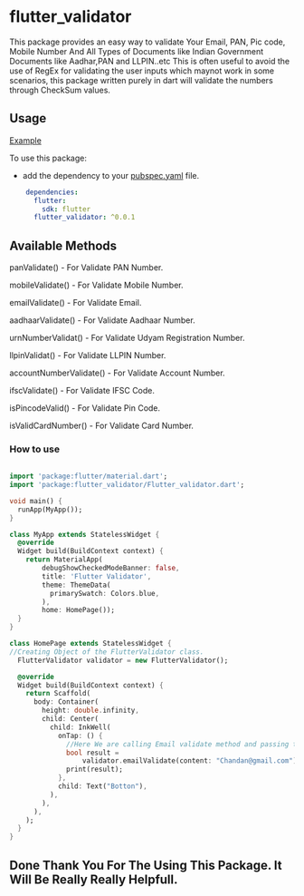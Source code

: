 # flutter_validator

This package provides an easy way to validate Your Email, PAN, Pic code, Mobile Number And All Types of Documents like Indian Government Documents like Aadhar,PAN and LLPIN..etc This is often useful to avoid the use of RegEx for validating the user inputs which maynot work in some scenarios, this package written purely in dart will validate the numbers through CheckSum values.


## Usage
[Example](https://github.com/chandan123-pradhan/Flutter-Validator/blob/master/example/main.dart)

To use this package:

* add the dependency to your [pubspec.yaml](https://github.com/chandan123-pradhan/Flutter-Validator/blob/master/pubspec.yaml) file.

```yaml
    dependencies:
      flutter:
        sdk: flutter
      flutter_validator: ^0.0.1
```

## Available Methods

panValidate() - For Validate PAN Number.

mobileValidate() - For Validate Mobile Number.

emailValidate() - For Validate Email.

aadhaarValidate() - For Validate Aadhaar Number.

urnNumberValidat() - For Validate Udyam Registration Number.

llpinValidat() - For Validate LLPIN Number.

accountNumberValidate() - For Validate Account Number.

ifscValidate() - For Validate IFSC Code.

isPincodeValid() - For Validate Pin Code.

isValidCardNumber() - For Validate Card Number.




### How to use

```dart
  
import 'package:flutter/material.dart';
import 'package:flutter_validator/Flutter_validator.dart';

void main() {
  runApp(MyApp());
}

class MyApp extends StatelessWidget {
  @override
  Widget build(BuildContext context) {
    return MaterialApp(
        debugShowCheckedModeBanner: false,
        title: 'Flutter Validator',
        theme: ThemeData(
          primarySwatch: Colors.blue,
        ),
        home: HomePage());
  }
}

class HomePage extends StatelessWidget {
//Creating Object of the FlutterValidator class.
  FlutterValidator validator = new FlutterValidator();

  @override
  Widget build(BuildContext context) {
    return Scaffold(
      body: Container(
        height: double.infinity,
        child: Center(
          child: InkWell(
            onTap: () {
              //Here We are calling Email validate method and passing that value which we want to compare with email.
              bool result =
                  validator.emailValidate(content: "Chandan@gmail.com");
              print(result);
            },
            child: Text("Botton"),
          ),
        ),
      ),
    );
  }
}


```

## Done Thank You For The Using This Package. It Will Be Really Really Helpfull.